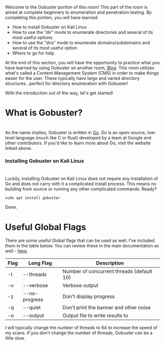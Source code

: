 
Welcome to the Gobuster portion of this room! This part of the room is aimed at complete beginners to enumeration and penetration testing. By completing this portion, you will have learned:

- How to install Gobuster on Kali Linux
- How to use the "dir" mode to enumerate directories and several of its most useful options
- How to use the "dns" mode to enumerate domains/subdomains and several of its most useful option
- Where to go for help

At the end of this section, you will have the opportunity to practice what you have learned by using Gobuster on another room, _[Blog](https://tryhackme.com/room/blog)._ This room utilizes what's called a Content Management System (CMS) in order to make things easier for the user. These typically have large and varied directory structures...perfect for directory enumeration with Gobuster!

With the introduction out of the way, let's get started!

# What is Gobuster?

# 

As the name implies, Gobuster is written in [Go](https://golang.org/). Go is an open-source, low-level language (much like C or Rust) developed by a team at Google and other contributors. If you'd like to learn more about Go, visit the website linked above.

### Installing Gobuster on Kali Linux

# 

  
Luckily, installing Gobuster on Kali Linux does not require any installation of Go and does not carry with it a complicated install process. This means no building from source or running any other complicated commands. Ready?

`sudo apt install gobuster`

Done.

# Useful Global Flags

There are some useful Global flags that can be used as well. I've included them in the table below. You can review these in the main documentation as well - [here](https://github.com/OJ/gobuster).

  

|Flag|Long Flag|Description|
|---|---|---|
|-t|--threads|Number of concurrent threads (default 10)|
|-v|--verbose|Verbose output|
|-z|--no-progress|Don't display progress|
|-q|--quiet|Don't print the banner and other noise|
|-o|--output|Output file to write results to|

I will typically change the number of threads to 64 to increase the speed of my scans. If you don't change the number of threads, Gobuster can be a little slow.